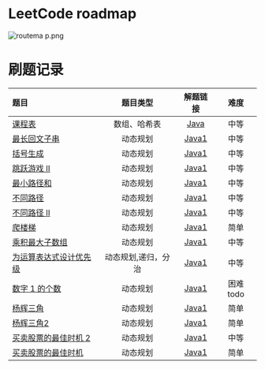 # LeetCode roadmap

![routema
p.png](routemap.png)

# 刷题记录

| 题目                                                                                                                                                        |    题目类型    |                                                解题链接                                                 |   难度    |
|:----------------------------------------------------------------------------------------------------------------------------------------------------------|:----------:|:---------------------------------------------------------------------------------------------------:|:-------:|
| [课程表](https://leetcode.cn/problems/course-schedule/description/?envType=problem-list-v2&envId=2cktkvj)                                                    |   数组、哈希表   |        [Java](https://github.com/xiamo0/leetcodejava/blob/main/src/CourseSchedule_207.java)         |   中等    |
| [最长回文子串](https://leetcode.cn/problems/longest-palindromic-substring/description/?envType=problem-list-v2&envId=dynamic-programming)                       |    动态规划    |  [Java1](https://github.com/xiamo0/leetcodejava/blob/main/src/dp/LongestPalindromicSubstring.java)  |   中等    |
| [括号生成](https://leetcode.cn/problems/generate-parentheses/description/?envType=problem-list-v2&envId=dynamic-programming)                                  |    动态规划    |      [Java1](https://github.com/xiamo0/leetcodejava/blob/main/src/dp/GenerateParentheses.java)      |   中等    |
| [跳跃游戏 II](https://leetcode.cn/problems/jump-game-ii/description/?envType=problem-list-v2&envId=dynamic-programming)                                       |    动态规划    |          [Java1](https://github.com/xiamo0/leetcodejava/blob/main/src/dp/JumpGameii.java)           |   中等    |
| [最小路径和](https://leetcode.cn/problems/minimum-path-sum/description/?envType=problem-list-v2&envId=dynamic-programming)                                     |    动态规划    |        [Java1](https://github.com/xiamo0/leetcodejava/blob/main/src/dp/MinimumPathSum.java)         |   中等    |
| [不同路径](https://leetcode.cn/problems/unique-paths/description/?envType=problem-list-v2&envId=dynamic-programming)                                          |    动态规划    |          [Java1](https://github.com/xiamo0/leetcodejava/blob/main/src/dp/UniquePaths.java)          |   中等    |
| [不同路径 II](https://leetcode.cn/problems/unique-paths/description/?envType=problem-list-v2&envId=dynamic-programming)                                       |    动态规划    |         [Java1](https://github.com/xiamo0/leetcodejava/blob/main/src/dp/UniquePathsIi.java)         |   中等    |
| [爬楼梯](https://leetcode.cn/problems/climbing-stairs/description/?envType=problem-list-v2&envId=dynamic-programming)                                        |    动态规划    |        [Java1](https://github.com/xiamo0/leetcodejava/blob/main/src/dp/ClimbingStairs.java)         |   简单    |
| [乘积最大子数组](https://leetcode.cn/problems/maximum-product-subarray/description/)                                                                             |    动态规划    |    [Java1](https://github.com/xiamo0/leetcodejava/blob/main/src/dp/MaximumProductSubarray.java)     |   中等    |
| [为运算表达式设计优先级](https://leetcode.cn/problems/different-ways-to-add-parentheses/description/?envType=problem-list-v2&envId=dynamic-programming)              | 动态规划,递归，分治 | [Java1](https://github.com/xiamo0/leetcodejava/blob/main/src/dp/DifferentWaysToAddParentheses.java) |   中等    |
| [数字 1 的个数](https://leetcode.cn/problems/number-of-digit-one/description/?envType=problem-list-v2&envId=dynamic-programming)                               |    动态规划    |       [Java1](https://github.com/xiamo0/leetcodejava/blob/main/src/dp/NumberOfDigitOne.java)        | 困难 todo |
| [杨辉三角](https://leetcode.cn/problems/pascals-triangle/description/?envType=problem-list-v2&envId=dynamic-programming)                                      |    动态规划    |        [Java1](https://github.com/xiamo0/leetcodejava/blob/main/src/dp/PascalsTriangle.java)        |   简单    |
| [杨辉三角2](https://leetcode.cn/problems/pascals-triangle-ii/description/?envType=problem-list-v2&envId=dynamic-programming)                                  |    动态规划    |       [Java1](https://github.com/xiamo0/leetcodejava/blob/main/src/dp/PascalsTriangle2.java)        |   简单    |
| [买卖股票的最佳时机 2](https://leetcode.cn/problems/best-time-to-buy-and-sell-stock-ii/description/?envType=problem-list-v2&envId=dynamic-programming)             |    动态规划    |  [Java1](https://github.com/xiamo0/leetcodejava/blob/main/src/dp/BestTimeToBuyAndSellStock2.java)   |   中等    |
| [买卖股票的最佳时机](https://leetcode.cn/problems/best-time-to-buy-and-sell-stock/description/?envType=problem-list-v2&envId=dynamic-programming)               |    动态规划    |   [Java1](https://github.com/xiamo0/leetcodejava/blob/main/src/dp/BestTimeToBuyAndSellStock.java)   |   简单    |


